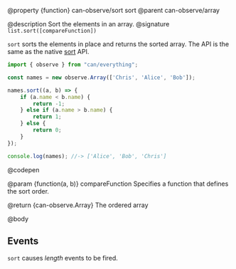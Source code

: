@property {function} can-observe/sort sort
@parent can-observe/array

@description Sort the elements in an array.
@signature `list.sort([compareFunction])`

  `sort` sorts the elements in place and returns the sorted array. The API is the same as the native [sort](https://developer.mozilla.org/en-US/docs/Web/JavaScript/Reference/Global_Objects/Array/sort) API.

  ```js
  import { observe } from "can/everything";

  const names = new observe.Array(['Chris', 'Alice', 'Bob']);
  
  names.sort((a, b) => {
	  if (a.name < b.name) {
		  return -1;
	  } else if (a.name > b.name) {
		  return 1;
	  } else {
		  return 0;
	  }
  });

  console.log(names); //-> ['Alice', 'Bob', 'Chris']
  ```
  @codepen

  @param {function(a, b)} compareFunction Specifies a function that defines the sort order.

  @return {can-observe.Array} The ordered array

@body

## Events

`sort` causes _length_ events to be fired.
